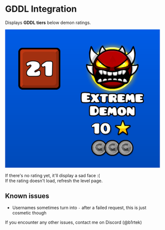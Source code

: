 # <cr> GDDL Integration </c>

Displays <cr>**GDDL tiers**</c> below demon ratings.

![Example](resources/tier.png)

If there's no rating yet, it'll display a sad face :(  
If the rating doesn't load, <cb>refresh</c> the level page.

## Known issues

- <cg>Usernames</c> sometimes turn into <cy>`-`</c> after a <cr>failed</c> request, this is just cosmetic though

If you encounter any other issues, contact me on Discord (<cb>@b1rtek</c>)